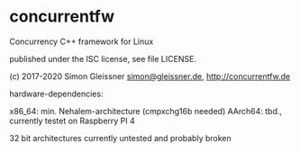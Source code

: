 # concurrentfw
Concurrency C++ framework for Linux

published under the ISC license, see file LICENSE.

(c) 2017-2020 Simon Gleissner <simon@gleissner.de>, http://concurrentfw.de


hardware-dependencies:

x86_64:  min. Nehalem-architecture (cmpxchg16b needed)
AArch64: tbd., currently testet on Raspberry PI 4

32 bit architectures currently untested and probably broken
